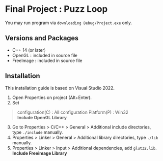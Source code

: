 # Final Project : Puzz Loop
You may run program via ```downloading Debug/Project.exe``` only.


## Versions and Packages
- C++ 14 (or later)
- OpenGL : included in source file
- FreeImage : included in source file


## Installation
This installation guide is based on Visual Studio 2022.  
  
1. Open Properties on project (Alt+Enter).  
2. Set
> configuration(C) : All configuration
> Platform(P) : Win32  
__Include OpenGL Library__
3. Go to Properties > C/C++ > General > Additional include directories, type ```./include``` manually.
4. Properties > Linker > General > Additional library directories, type ```./lib``` manually.
5. Properties > Linker > Input > Additional dependencies, add ```glut32.lib```.
__Include Freeimage Library__
